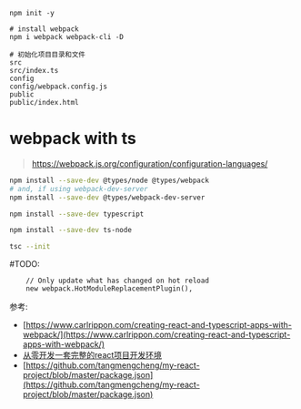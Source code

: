 

```
npm init -y

# install webpack
npm i webpack webpack-cli -D

# 初始化项目目录和文件
src
src/index.ts
config
config/webpack.config.js
public
public/index.html
```

# webpack with ts

>https://webpack.js.org/configuration/configuration-languages/

```bash
npm install --save-dev @types/node @types/webpack
# and, if using webpack-dev-server
npm install --save-dev @types/webpack-dev-server

npm install --save-dev typescript

npm install --save-dev ts-node

tsc --init
```

#TODO:

```
    // Only update what has changed on hot reload
    new webpack.HotModuleReplacementPlugin(),
```


参考:

- [https://www.carlrippon.com/creating-react-and-typescript-apps-with-webpack/](https://www.carlrippon.com/creating-react-and-typescript-apps-with-webpack/)
- [从零开发一套完整的react项目开发环境](https://juejin.cn/post/6844904081840930829#heading-0)
- [https://github.com/tangmengcheng/my-react-project/blob/master/package.json](https://github.com/tangmengcheng/my-react-project/blob/master/package.json)



